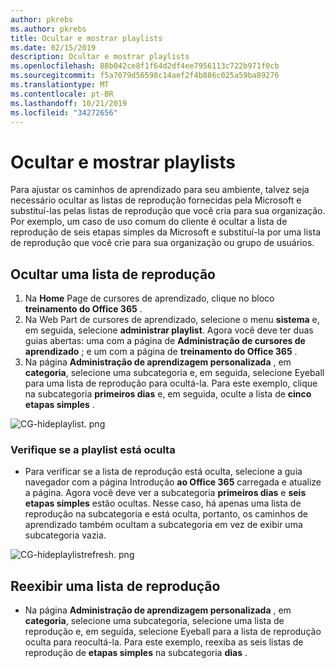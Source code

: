 ```yaml
---
author: pkrebs
ms.author: pkrebs
title: Ocultar e mostrar playlists
ms.date: 02/15/2019
description: Ocultar e mostrar playlists
ms.openlocfilehash: 88b042ce8f1f64d2df4ee7956113c722b971f0cb
ms.sourcegitcommit: f5a7079d56598c14aef2f4b886c025a59ba89276
ms.translationtype: MT
ms.contentlocale: pt-BR
ms.lasthandoff: 10/21/2019
ms.locfileid: "34272656"
---
```

# <a name="hide-and-show-playlists"></a>Ocultar e mostrar playlists

Para ajustar os caminhos de aprendizado para seu ambiente, talvez seja necessário ocultar as listas de reprodução fornecidas pela Microsoft e substituí-las pelas listas de reprodução que você cria para sua organização. Por exemplo, um caso de uso comum do cliente é ocultar a lista de reprodução de seis etapas simples da Microsoft e substituí-la por uma lista de reprodução que você crie para sua organização ou grupo de usuários. 

## <a name="hide-a-playlist"></a>Ocultar uma lista de reprodução

1. Na **Home** Page de cursores de aprendizado, clique no bloco **treinamento do Office 365** .
2. Na Web Part de cursores de aprendizado, selecione o menu **sistema** e, em seguida, selecione **administrar playlist**. Agora você deve ter duas guias abertas: uma com a página de **Administração de cursores de aprendizado** ; e um com a página de **treinamento do Office 365** . 
3. Na página **Administração de aprendizagem personalizada** , em **categoria**, selecione uma subcategoria e, em seguida, selecione Eyeball para uma lista de reprodução para ocultá-la. Para este exemplo, clique na subcategoria **primeiros dias** e, em seguida, oculte a lista de **cinco etapas simples** .  

![CG-hideplaylist. png](media/cg-hideplaylist.png)

### <a name="verify-the-playlist-is-hidden"></a>Verifique se a playlist está oculta
- Para verificar se a lista de reprodução está oculta, selecione a guia navegador com a página Introdução **ao Office 365** carregada e atualize a página. Agora você deve ver a subcategoria **primeiros dias** e **seis etapas simples** estão ocultas. Nesse caso, há apenas uma lista de reprodução na subcategoria e está oculta, portanto, os caminhos de aprendizado também ocultam a subcategoria em vez de exibir uma subcategoria vazia. 

![CG-hideplaylistrefresh. png](media/cg-hideplaylistrefresh.png)

## <a name="unhide-a-playlist"></a>Reexibir uma lista de reprodução

- Na página **Administração de aprendizagem personalizada** , em **categoria**, selecione uma subcategoria, selecione uma lista de reprodução e, em seguida, selecione Eyeball para a lista de reprodução oculta para reocultá-la. Para este exemplo, reexiba as seis listas de reprodução de **etapas simples** na subcategoria **dias** .  

